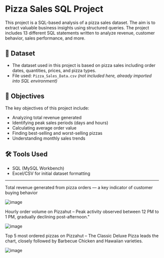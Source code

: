 # Pizza Sales SQL Project
This project is a SQL-based analysis of a pizza sales dataset. The aim is to extract valuable business insights using structured queries. The project includes 13 different SQL statements written to analyze revenue, customer behavior, sales performance, and more.

## 📁 Dataset
- The dataset used in this project is based on pizza sales including order dates, quantities, prices, and pizza types.
- File used: `Pizza_Sales_Data.csv` *(not included here, already imported into SQL environment)*

## 🎯 Objectives
The key objectives of this project include:
- Analyzing total revenue generated
- Identifying peak sales periods (days and hours)
- Calculating average order value
- Finding best-selling and worst-selling pizzas
- Understanding monthly sales trends

## 🛠 Tools Used
- SQL (MySQL Workbench)
- Excel/CSV for initial dataset formatting
----

Total revenue generated from pizza orders — a key indicator of customer buying behavior

![image](https://github.com/user-attachments/assets/66782893-12eb-49ca-9179-f7933385e661)

Hourly order volume on Pizzahut – Peak activity observed between 12 PM to 1 PM, gradually declining post-afternoon."

![image](https://github.com/user-attachments/assets/a701e330-fa13-4f63-9c58-7f04498dfb63)

Top 5 most ordered pizzas on Pizzahut – The Classic Deluxe Pizza leads the chart, closely followed by Barbecue Chicken and Hawaiian varieties.

![image](https://github.com/user-attachments/assets/0c781fc7-07b9-4e27-9600-7fa24000d072)




